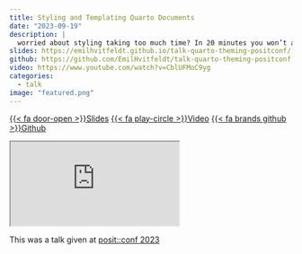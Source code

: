 ```yaml
---
title: Styling and Templating Quarto Documents
date: "2023-09-19"
description: |
  worried about styling taking too much time? In 20 minutes you won’t anymore!
slides: https://emilhvitfeldt.github.io/talk-quarto-theming-positconf/
github: https://github.com/EmilHvitfeldt/talk-quarto-theming-positconf
video: https://www.youtube.com/watch?v=CblUFMoC9yg
categories:
  - talk
image: "featured.png"
---
```




<a href="https://emilhvitfeldt.github.io/talk-quarto-theming-positconf/" class="listing-slides btn-links">{{< fa door-open >}}Slides<a>
<a href="https://www.youtube.com/watch?v=CblUFMoC9yg" class="listing-video btn-links">{{< fa play-circle >}}Video<a>
<a href="https://github.com/EmilHvitfeldt/talk-quarto-theming-positconf" class="listing-github btn-links">{{< fa brands github >}}Github<a>
      
<iframe class="slide-deck" src="https://emilhvitfeldt.github.io/talk-quarto-theming-positconf/"></iframe>
        

This was a talk given at [posit::conf 2023](https://posit.co/conference/)
